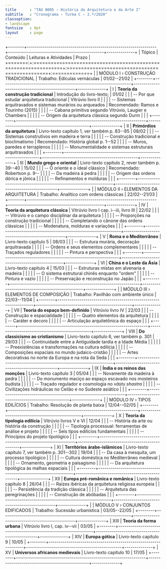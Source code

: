 ```yaml
---
title      : "TAU 0005 › História da Arquitetura e da Arte I"
subtitle   : "Cronograma › Turma C › 2.º/2020"
classoption:
- landscape
fontsize   : 9pt
layout     : page
---
```


+--------+-----------------------------------------------------------------+------------------------------------------------+--------------+
| Tópico | Conteúdo                                                        | Leituras e Atividades                          | Prazo        |
+=======:+:================================================================+:===============================================+:=============+
|        | MÓDULO I › CONSTRUÇÃO TRADICIONAL                               | Trabalho: Edículas vernáculas                  | 01/02--21/02 |
+--------+-----------------------------------------------------------------+------------------------------------------------+--------------+
|      I | **Teoria da construção tradicional**                            | Introdução do livro-texto;                     | 01/02        |
|        | -- Por que estudar arquitetura tradicional                      | Vitrúvio livro II                              |              |
|        | -- Sistemas arquitravados e sistemas murários ou arqueados      | Recomendado: Ramos e Tourinho (2015)           |              |
|        | -- Cabana primitiva segundo Vitrúvio, Laugier e Chambers        |                                                |              |
|        | -- Origem da arquitetura clássica segundo Durm                  |                                                |              |
+--------+-----------------------------------------------------------------+------------------------------------------------+--------------+
|     II | **Primórdios da arquitetura**                                   | Livro-texto capítulo 1, ver também p. 83--85   | 08/02        |
|        | -- Sistemas construtivos em madeira e terra                     |                                                |              |
|        | -- Construção tradicional e bioclimatismo                       | Recomendado: História global p. 1--52          |              |
|        | -- Muros, paredes e terraplenos                                 |                                                |              |
|        | -- Monumentalidade e sistemas estruturais arquitravados         |                                                |              |
+--------+-----------------------------------------------------------------+------------------------------------------------+--------------+
|    III | **Mundo grego e oriental**                                      | Livro-texto capítulo 2, rever também p. 39--40 | 15/02        |
|        | -- O oriente e o ideal clássico                                 | Recomendado: Robertson p. 9--                  |              |
|        | -- Da madeira à pedra                                           |                                                |              |
|        | -- Origem das ordens dórica e jônica                            |                                                |              |
|        | -- Refinamentos e molduras                                      |                                                |              |
+--------+-----------------------------------------------------------------+------------------------------------------------+--------------+
|        | MÓDULO II › ELEMENTOS DA ARQUITETURA                            | Trabalho: Analítico com ordens clássicas       | 22/02--21/03 |
+--------+-----------------------------------------------------------------+------------------------------------------------+--------------+
|     IV | **Teoria da arquitetura clássica**                              | Vitrúvio livro I cap. i--iii, livro III        | 22/02        |
|        | -- Vitrúvio e o campo disciplinar da arquitetura                |                                                |              |
|        | -- Proporções na construção tradicional                         |                                                |              |
|        | -- Completando o cânone das ordens clássicas                    |                                                |              |
|        | -- Modenatura, molduras e variações                             |                                                |              |
+--------+-----------------------------------------------------------------+------------------------------------------------+--------------+
|      V | **Roma e o Mediterrâneo**                                       | Livro-texto capítulo 5                         | 08/03        |
|        | -- Estrutura murária, decoração arquitravada                    |                                                |              |
|        | -- Ordens e seus elementos complementares                       |                                                |              |
|        | -- Traçados reguladores                                         |                                                |              |
|        | -- Pintura e perspectiva                                        |                                                |              |
+--------+-----------------------------------------------------------------+------------------------------------------------+--------------+
|     VI | **China e o Leste da Ásia**                                     | Livro-texto capítulo 4                         | 15/03        |
|        | -- Estruturas mistas em alvenaria e madeira                     |                                                |              |
|        | -- O sistema estrutural chinês enquanto "ordem"                 |                                                |              |
|        | -- Pintura e vazio                                              |                                                |              |
|        | -- Preservação e reconstrução no Japão                          |                                                |              |
+--------+-----------------------------------------------------------------+------------------------------------------------+--------------+
|        | MÓDULO III › ELEMENTOS DE COMPOSIÇÃO                            | Trabalho: Pavilhão com ambiente único          | 22/03--11/04 |
+--------+-----------------------------------------------------------------+------------------------------------------------+--------------+
|    VII | **Teoria do espaço bem-definido**                               | Vitrúvio livro IV                              | 22/03        |
|        | -- Construção e espacialidade                                   |                                                |              |
|        | -- Quatro elementos da arquitetura                              |                                                |              |
|        | -- Caráter e decoro                                             |                                                |              |
|        | -- Articulação arquitetônica do espaço                          |                                                |              |
+--------+-----------------------------------------------------------------+------------------------------------------------+--------------+
|   VIII | **Do classicismo ao cristianismo**                              | Livro-texto capítulo 6, ver também p. 301      | 29/03        |
|        | -- Continuidade entre a Antiguidade tardia e a Idade Média      |                                                |              |
|        | -- Preexistências e transformações na cultura edilícia          |                                                |              |
|        | -- Composições espaciais no mundo judaico-cristão               |                                                |              |
|        | -- Artes decorativas no norte da Europa e na rota da Seda       |                                                |              |
+--------+-----------------------------------------------------------------+------------------------------------------------+--------------+
|     IX | **Índia e os reinos das monções**                               | Livro-texto capítulo 3                         | 05/04        |
|        | -- Novamente da madeira à pedra                                 |                                                |              |
|        | -- Do monumento maciço ao espaço escavado nos mosteiros budista |                                                |              |
|        | -- Traçado regulador e cosmologia no *vāstu shastra*            |                                                |              |
|        | -- Civilizações hidráulicas no Ceilão e no Sudeste asiático     |                                                |              |
+--------+-----------------------------------------------------------------+------------------------------------------------+--------------+
|        | MÓDULO IV › TIPOS EDILÍCIOS                                     | Trabalho: Resolução de planta baixa            | 12/04--02/05 |
+--------+-----------------------------------------------------------------+------------------------------------------------+--------------+
|      X | **Teoria da tipologia edilícia**                                | Vitrúvio livros V e VI                         | 12/04        |
|        | -- História da arte ou história da construção                   |                                                |              |
|        | -- Tipologia processual: ferramentas de análise e projeto       |                                                |              |
|        | -- Seis tipos edilícios fundamentais                            |                                                |              |
|        | -- Princípios do projeto tipológico                             |                                                |              |
+--------+-----------------------------------------------------------------+------------------------------------------------+--------------+
|     XI | **Territórios árabe-islâmicos**                                 | Livro-texto capítulo 7, ver também p. 301--302 | 19/04        |
|        | -- Da casa à mesquita, um processo tipológico                   |                                                |              |
|        | -- Cultura doméstica no Mediterrâneo medieval                   |                                                |              |
|        | -- Ornamento, geometria e paisagismo                            |                                                |              |
|        | -- Da arquitetura tipológica às malhas espaciais                |                                                |              |
+--------+-----------------------------------------------------------------+------------------------------------------------+--------------+
|    XII | **Europa pré-românica e românica**                              | Livro-texto capítulo 8                         | 26/04        |
|        | -- Raízes ibéricas da arquitetura religiosa europeia            |                                                |              |
|        | -- Persistência da tradição clássica                            |                                                |              |
|        | -- Arquitetura das peregrinações                                |                                                |              |
|        | -- Construção de abóbadas                                       |                                                |              |
+--------+-----------------------------------------------------------------+------------------------------------------------+--------------+
|        | MÓDULO V › CONJUNTOS EDIFICADOS                                 | Trabalho: Sucessão urbanística                 | 03/05--22/05 |
+--------+-----------------------------------------------------------------+------------------------------------------------+--------------+
|   XIII | **Teoria da forma urbana**                                      | Vitrúvio livro I, cap. iv--vii                 | 03/05        |
+--------+-----------------------------------------------------------------+------------------------------------------------+--------------+
|    XIV | **Europa gótica**                                               | Livro-texto capítulo 9                         | 10/05        |
+--------+-----------------------------------------------------------------+------------------------------------------------+--------------+
|     XV | **Universos africanos medievais**                               | Livro-texto capítulo 10                        | 17/05        |
+--------+-----------------------------------------------------------------+------------------------------------------------+--------------+

